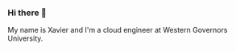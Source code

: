 ### Hi there 👋

My name is Xavier and I'm a cloud engineer at Western Governors University.

<div data-iframe-width="150" data-iframe-height="270" data-share-badge-id="4d2bb0a6-f230-40fd-a178-107d28b0484a" data-share-badge-host="https://www.credly.com"></div><script type="text/javascript" async src="//cdn.credly.com/assets/utilities/embed.js"></script>


<!--
**xmclallen/xmclallen** is a ✨ _special_ ✨ repository because its `README.md` (this file) appears on your GitHub profile.

Here are some ideas to get you started:

- 🔭 I’m currently working on ...
- 🌱 I’m currently learning ...
- 👯 I’m looking to collaborate on ...
- 🤔 I’m looking for help with ...
- 💬 Ask me about ...
- 📫 How to reach me: ...
- 😄 Pronouns: ...
- ⚡ Fun fact: ...
-->
